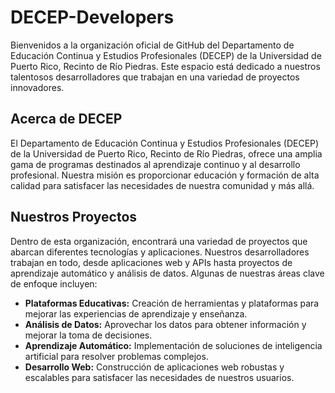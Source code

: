 # DECEP-Developers

Bienvenidos a la organización oficial de GitHub del Departamento de Educación Continua y Estudios Profesionales (DECEP) de la Universidad de Puerto Rico, Recinto de Río Piedras. Este espacio está dedicado a nuestros talentosos desarrolladores que trabajan en una variedad de proyectos innovadores.

## Acerca de DECEP

El Departamento de Educación Continua y Estudios Profesionales (DECEP) de la Universidad de Puerto Rico, Recinto de Río Piedras, ofrece una amplia gama de programas destinados al aprendizaje continuo y al desarrollo profesional. Nuestra misión es proporcionar educación y formación de alta calidad para satisfacer las necesidades de nuestra comunidad y más allá.

## Nuestros Proyectos

Dentro de esta organización, encontrará una variedad de proyectos que abarcan diferentes tecnologías y aplicaciones. Nuestros desarrolladores trabajan en todo, desde aplicaciones web y APIs hasta proyectos de aprendizaje automático y análisis de datos. Algunas de nuestras áreas clave de enfoque incluyen:

- **Plataformas Educativas:** Creación de herramientas y plataformas para mejorar las experiencias de aprendizaje y enseñanza.
- **Análisis de Datos:** Aprovechar los datos para obtener información y mejorar la toma de decisiones.
- **Aprendizaje Automático:** Implementación de soluciones de inteligencia artificial para resolver problemas complejos.
- **Desarrollo Web:** Construcción de aplicaciones web robustas y escalables para satisfacer las necesidades de nuestros usuarios.
